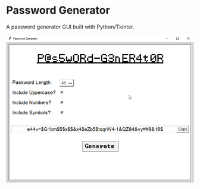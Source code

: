 # Password Generator
A password generator GUI built with Python/Tkinter.

![image](https://github.com/Skelt3r/password-generator/blob/main/screenshot.png)
